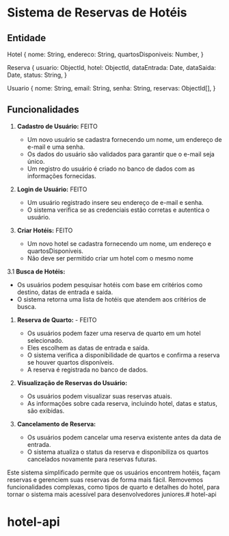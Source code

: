 # Sistema de Reservas de Hotéis

## Entidade

Hotel {
  nome: String,
  endereco: String,
  quartosDisponiveis: Number,
}

Reserva {
  usuario: ObjectId,
  hotel: ObjectId,
  dataEntrada: Date,
  dataSaida: Date,
  status: String,
}

Usuario {
  nome: String,
  email: String,
  senha: String,
  reservas: ObjectId[],
}

## Funcionalidades


1. **Cadastro de Usuário:** FEITO
   - Um novo usuário se cadastra fornecendo um nome, um endereço de e-mail e uma senha.
   - Os dados do usuário são validados para garantir que o e-mail seja único.
   - Um registro do usuário é criado no banco de dados com as informações fornecidas.

2. **Login de Usuário:** FEITO
   - Um usuário registrado insere seu endereço de e-mail e senha.
   - O sistema verifica se as credenciais estão corretas e autentica o usuário.

3. **Criar Hotéis:** FEITO
   - Um novo hotel se cadastra fornecendo um nome, um endereço e quartosDisponiveis.
   - Não deve ser permitido criar um hotel com o mesmo nome

3.1 **Busca de Hotéis:**
   - Os usuários podem pesquisar hotéis com base em critérios como destino, datas de entrada e saída.
   - O sistema retorna uma lista de hotéis que atendem aos critérios de busca.

1. **Reserva de Quarto:** - FEITO
   - Os usuários podem fazer uma reserva de quarto em um hotel selecionado.
   - Eles escolhem as datas de entrada e saída.
   - O sistema verifica a disponibilidade de quartos e confirma a reserva se houver quartos disponíveis.
   - A reserva é registrada no banco de dados.

2. **Visualização de Reservas do Usuário:**
   - Os usuários podem visualizar suas reservas atuais.
   - As informações sobre cada reserva, incluindo hotel, datas e status, são exibidas.

3. **Cancelamento de Reserva:**
   - Os usuários podem cancelar uma reserva existente antes da data de entrada.
   - O sistema atualiza o status da reserva e disponibiliza os quartos cancelados novamente para reservas futuras.

Este sistema simplificado permite que os usuários encontrem hotéis, façam reservas e gerenciem suas reservas de forma mais fácil. Removemos funcionalidades complexas, como tipos de quarto e detalhes do hotel, para tornar o sistema mais acessível para desenvolvedores juniores.# hotel-api
# hotel-api
